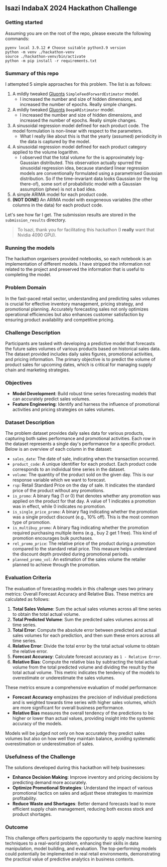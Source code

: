 ## Isazi IndabaX 2024 Hackathon Challenge

### Getting started

Assuming you are on the root of the repo, please execute the following commands:
```shell
pyenv local 3.9.12 # Choose suitable python3.9 version
python -m venv ./hackathon-venv
source ./hackathon-venv/bin/activate
python -m pip install -r requirements.txt
```

### Summary of this repo

I attempted 5 simple approaches for this problem. The list is as follows:
1. A mildly tweaked [Gluonts](https://ts.gluon.ai/stable/) `SimpleFeedForwardEstimator` model.
   - I increased the number and size of hidden dimensions, and increased the number of epochs. Really simple changes.
2. A mildly tweaked [Gluonts](https://ts.gluon.ai/stable/) `DeepAREstimator` model.
   - I increased the number and size of hidden dimensions, and increased the number of epochs. Really simple changes.
3. A sinusoidal regression model defined for each product code. The model formulation is non-linear with respect to the parameters.
   - What I really like about this is that the yearly (assumed) periodicity in the data is captured by the model.
4. A sinusoidal regression model defined for each product category applied to the volume logarithm.
   - I observed that the total volume for the is approximately log-Gaussian distributed. This observation actually spurred the sinusoidal regression idea, because standard linear regression models are conventionally formulated using a parametrised Gaussian distribution. So if the time-invariant data looks Gaussian (or the log there-of), some sort of probabilistic model with a Gaussian assumption (phew) is not a bad idea.
5. A simple ARIMA model for each product code.
6. **(NOT DONE)** An ARIMA model with exogeneous variables (the other columns in the data) for each product code.

Let's see how far I get. The submission results are stored in the `submission_results` directory.

> To Isazi, thank you for facilitating this hackathon (I **really** want that Nvidia 4090 GPU).


### Running the models
The hackathon organisers provided notebooks, so each notebook is an implementation of different models. I have stripped the information not related to the project and preserved the information that is useful to completing the model.

### Problem Domain

In the fast-paced retail sector, understanding and predicting sales volumes is crucial for effective inventory management, pricing strategy, and promotional planning. Accurately forecasting sales not only optimizes operational efficiencies but also enhances customer satisfaction by ensuring product availability and competitive pricing. 

### Challenge Description

Participants are tasked with developing a predictive model that forecasts the future sales volumes of various products based on historical sales data. The dataset provided includes daily sales figures, promotional activities, and pricing information. The primary objective is to predict the volume of product sales for upcoming dates, which is critical for managing supply chain and marketing strategies.

### Objectives

- **Model Development**: Build robust time series forecasting models that can accurately predict sales volumes.
- **Feature Engineering**: Identify and harness the influence of promotional activities and pricing strategies on sales volumes.

### Dataset Description

The problem dataset provides daily sales data for various products, capturing both sales performance and promotional activities. Each row in the dataset represents a single day's performance for a specific product. Below is an overview of each column in the dataset:

- `sales_date`: The date of sale, indicating when the transaction occurred.
- `product_code`: A unique identifier for each product. Each product code corresponds to an individual time series in the dataset.
- `volume`: The quantity of the product sold on the given day. This is our response variable which we want to forecast.
- `rsp`: Retail Standard Price on the day of sale. It indicates the standard price of the product without any promotions.
- `is_promo`: A binary flag (1 or 0) that denotes whether any promotion was applied on the product for that day. A value of 1 indicates a promotion was in effect, while 0 indicates no promotion.
- `is_single_price_promo`: A binary flag indicating whether the promotion was a single product discount (e.g., 10% off). This is the most common type of promotion.
- `is_multibuy_promo`: A binary flag indicating whether the promotion required purchasing multiple items (e.g., buy 2 get 1 free). This kind of promotion encourages bulk purchases.
- `rel_promo_price`: The relative price of the product during a promotion compared to the standard retail price. This measure helps understand the discount depth provided during promotional periods.
- `planned_promo_vol`: An estimation of the sales volume the retailer planned to achieve through the promotion.
  
### Evaluation Criteria

The evaluation of forecasting models in this challenge uses two primary metrics: Overall Forecast Accuracy and Relative Bias. These metrics are calculated as follows:

1. **Total Sales Volume**: Sum the actual sales volumes across all time series to obtain the total actual volume.
2. **Total Predicted Volume**: Sum the predicted sales volumes across all time series.
3. **Total Error**: Compute the absolute error between predicted and actual sales volumes for each prediction, and then sum these errors across all time series.
4. **Relative Error**: Divide the total error by the total actual volume to obtain the relative error.
5. **Forecast Accuracy**: Calculate forecast accuracy as `1 - Relative Error`.
6. **Relative Bias**: Compute the relative bias by subtracting the total actual volume from the total predicted volume and dividing the result by the total actual volume. This metric indicates the tendency of the models to overestimate or underestimate the sales volumes.

These metrics ensure a comprehensive evaluation of model performance:
- **Forecast Accuracy** emphasizes the precision of individual predictions and is weighted towards time series with higher sales volumes, which are more significant for overall business performance.
- **Relative Bias** measures the overall tendency of the predictions to be higher or lower than actual values, providing insight into the systemic accuracy of the models.

Models will be judged not only on how accurately they predict sales volumes but also on how well they maintain balance, avoiding systematic overestimation or underestimation of sales.

### Usefulness of the Challenge

The solutions developed during this hackathon will help businesses:
- **Enhance Decision Making**: Improve inventory and pricing decisions by predicting demand more accurately.
- **Optimize Promotional Strategies**: Understand the impact of various promotional tactics on sales and adjust these strategies to maximize profitability.
- **Reduce Waste and Shortages**: Better demand forecasts lead to more efficient supply chain management, reducing both excess stock and product shortages.

### Outcome

This challenge offers participants the opportunity to apply machine learning techniques to a real-world problem, enhancing their skills in data manipulation, model building, and evaluation. The top-performing models could potentially be implemented in real retail environments, demonstrating the practical value of predictive analytics in business contexts.